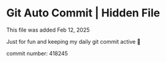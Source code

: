 # Git Auto Commit | Hidden File

This file was added Feb 12, 2025

Just for fun and keeping my daily git commit active 🤪

commit number: 418245
